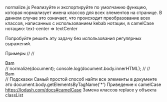 normalize.js
Реализуйте и экспортируйте по умолчанию функцию, которая нормализует имена классов для всех элементов на странице. В данном случае это означает, что происходит преобразование всех классов, написанных с использованием kebab нотации, в camelCase нотацию: text-center => textCenter

Попробуйте решить эту задачу без использования регулярных выражений.

Примеры
// <body>
//   <div class="text-center row-b">Bam</div>
// </body>
normalize(document);
console.log(document.body.innerHTML);
// <body>
//   <div class="textCenter rowB">Bam</div>
// </body>
Подсказки
Самый простой способ найти все элементы в документе это document.body.getElementsByTagName('*')
Приведение к camelCase https://lodash.com/docs#camelCase
Замена классов replace у объекта classList